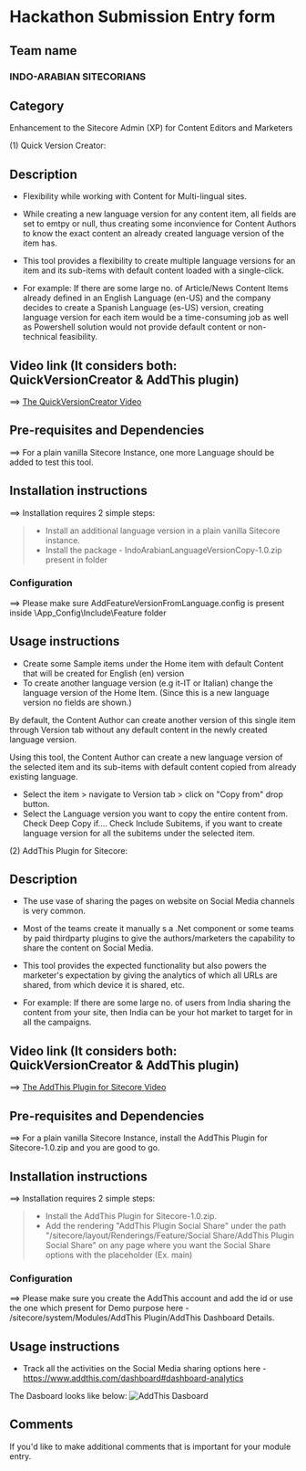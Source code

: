 # Hackathon Submission Entry form

## Team name
### INDO-ARABIAN SITECORIANS

## Category
Enhancement to the Sitecore Admin (XP) for Content Editors and Marketers

(1) Quick Version Creator:
## Description

  - Flexibility while working with Content for Multi-lingual sites.
  - While creating a new language version for any content item, all fields are set to emtpy or null, thus creating some inconvience for Content Authors to know the exact content an already created language version of the item has.

  - This tool provides a flexibility to create multiple language versions for an item and its sub-items with default content loaded with a single-click. 
  
  - For example: If there are some large no. of Article/News Content Items already defined in an English Language (en-US) and the company decides to create a Spanish Language (es-US) version, creating language version for each item would be a time-consuming job as well as Powershell solution would not provide default content or non-technical feasibility. 

  
## Video link (It considers both: QuickVersionCreator & AddThis plugin)
⟹ [The QuickVersionCreator Video](https://bitbucket.org/CybRohan/video/src/master/IndoArabianSitecorians_Hackathon2021Contributions.mp4)

## Pre-requisites and Dependencies

⟹ For a plain vanilla Sitecore Instance, one more Language should be added to test this tool.

## Installation instructions
⟹ Installation requires 2 simple steps:

> - Install an additional language version in a plain vanilla Sitecore instance.
> - Install the package - IndoArabianLanguageVersionCopy-1.0.zip present in folder 



### Configuration
⟹ Please make sure AddFeatureVersionFromLanguage.config is present inside \App_Config\Include\Feature folder


## Usage instructions
- Create some Sample items under the Home item with default Content that will be created for English (en) version
- To create another language version (e.g it-IT or Italian) change the language version of the Home Item.
(Since this is a new language version no fields are shown.)

By default, the Content Author can create another version of this single item through Version tab without any default content in the newly created language version.

Using this tool, the Content Author can create a new language version of the selected item and its sub-items with default content copied from already existing language.

- Select the item > navigate to Version tab > click on "Copy from" drop button.
- Select the Language version you want to copy the entire content from. Check Deep Copy if....
Check Include Subitems, if you want to create language version for all the subitems under the selected item.

(2) AddThis Plugin for Sitecore:
## Description

  - The use vase of sharing the pages on website on Social Media channels is very common. 
  - Most of the teams create it manually s a .Net component or some teams by paid thirdparty plugins to give the authors/marketers the capability to share the content on Social Media.

  - This tool provides the expected functionality but also powers the marketer's expectation by giving the analytics of which all URLs are shared, from which device it is shared, etc. 
  
  - For example: If there are some large no. of users from India sharing the content from your site, then India can be your hot market to target for in all the campaigns. 

  
## Video link (It considers both: QuickVersionCreator & AddThis plugin)
⟹ [The AddThis Plugin for Sitecore Video](https://bitbucket.org/CybRohan/video/src/master/IndoArabianSitecorians_Hackathon2021Contributions.mp4)

## Pre-requisites and Dependencies

⟹ For a plain vanilla Sitecore Instance, install the AddThis Plugin for Sitecore-1.0.zip and you are good to go.

## Installation instructions
⟹ Installation requires 2 simple steps:

> - Install the AddThis Plugin for Sitecore-1.0.zip.
> - Add the rendering "AddThis Plugin Social Share" under the path "/sitecore/layout/Renderings/Feature/Social Share/AddThis Plugin Social Share" on any page where you want the Social Share options with the placeholder (Ex. main) 

### Configuration
⟹ Please make sure you create the AddThis account and add the id or use the one which present for Demo purpose here - /sitecore/system/Modules/AddThis Plugin/AddThis Dashboard Details.

## Usage instructions
- Track all the activities on the Social Media sharing options here - https://www.addthis.com/dashboard#dashboard-analytics

The Dasboard looks like below:
![AddThis Dasboard](https://github.com/Sitecore-Hackathon/2021-INDO-ARABIAN-SITECORIANS/AddThis-Dashboard.png)

## Comments
If you'd like to make additional comments that is important for your module entry.
